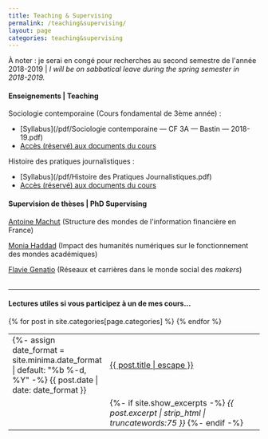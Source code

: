 ```yaml
---
title: Teaching & Supervising
permalink: /teaching&supervising/
layout: page
categories: teaching&supervising
---
```


À noter : je serai en congé pour recherches au second semestre de l'année 2018-2019 | <i>I will be on sabbatical leave during the spring semester in 2018-2019.</i>

<h4>Enseignements | Teaching</h4>

Sociologie contemporaine (Cours fondamental de 3ème année) :
- [Syllabus](/pdf/Sociologie contemporaine — CF 3A — Bastin — 2018-19.pdf)
- [Accès (réservé) aux documents du cours](https://drive.google.com/drive/folders/0B5jxP8422LB8WkRJWGNiX1VQYTg?usp=sharing)

Histoire des pratiques journalistiques :
- [Syllabus](/pdf/Histoire des Pratiques Journalistiques.pdf)
- [Accès (réservé) aux documents du cours](https://drive.google.com/drive/folders/1jhvx69UzuCIqNWo570SBm4hXYty_pnU4)

<h4>Supervision de thèses | PhD Supervising</h4>

[Antoine Machut](https://www.pacte-grenoble.fr/membres/antoine-machut) (Structure des mondes de l'information financière en France)

[Monia Haddad](https://www.pacte-grenoble.fr/membres/monia-haddad) (Impact des humanités numériques sur le fonctionnement des mondes académiques)

[Flavie Genatio](https://www.pacte-grenoble.fr/actualites/flavie-genatio-debute-une-these-a-pacte) (Réseaux et carrières dans le monde social des <i>makers</i>)
<br><br>

---

<h4>Lectures utiles si vous participez à un de mes cours…</h4>
<table style="width:100%;border:none;">
{% for post in site.categories[page.categories] %}
  <tr>
    <td style="width:15%;border:none;">
    {%- assign date_format = site.minima.date_format | default: "%b %-d, %Y" -%}
    <span>{{ post.date | date: date_format }}</span>
    </td>
    <td style="border:none;">
      <a href="{{ post.url | relative_url }}">
        {{ post.title | escape }}
      </a>
    </td>
  </tr>
  <tr>
    <td style="width:15%;border:none;">
    </td>
    <td style="border:none;">
    {%- if site.show_excerpts -%}
      <i>{{ post.excerpt | strip_html | truncatewords:75 }}</i>
    {%- endif -%}
    </td>
  </tr>
  {% endfor %}
</table>
